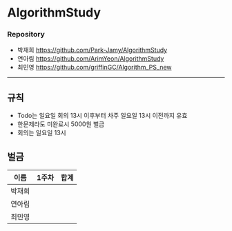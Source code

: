 # AlgorithmStudy

### Repository
* 박재희
https://github.com/Park-Jamy/AlgorithmStudy
* 연아림
https://github.com/ArimYeon/AlgorithmStudy
* 최민영
https://github.com/griffinGC/Algorithm_PS_new
-----------------------------------------------
## 규칙
- Todo는 일요일 회의 13시 이후부터 차주 일요일 13시 이전까지 유효
- 한문제라도 미완료시 5000원 벌금
- 회의는 일요일 13시

## 벌금
|이름|1주차|합계|
|------|---|---|
|박재희|||
|연아림|||
|최민영|||
